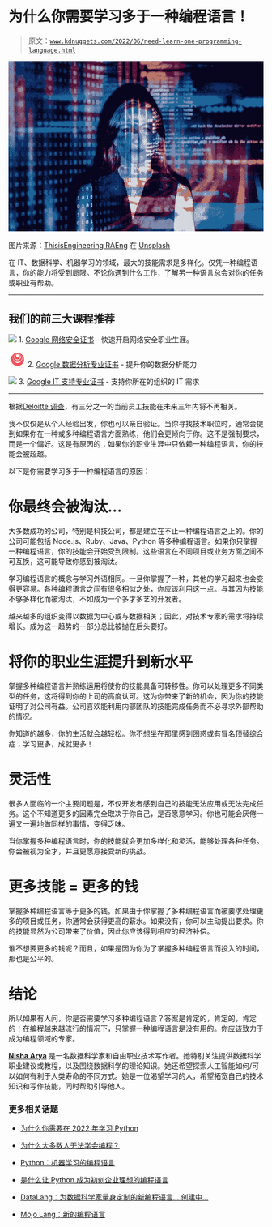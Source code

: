 # 为什么你需要学习多于一种编程语言！

> 原文：[`www.kdnuggets.com/2022/06/need-learn-one-programming-language.html`](https://www.kdnuggets.com/2022/06/need-learn-one-programming-language.html)

![为什么你需要学习多于一种编程语言！](img/e2c89ac9fe62bb80feccf1b2b17509b1.png)

图片来源：[ThisisEngineering RAEng](https://unsplash.com/@thisisengineering?utm_source=unsplash&utm_medium=referral&utm_content=creditCopyText) 在 [Unsplash](https://unsplash.com/s/photos/coding?utm_source=unsplash&utm_medium=referral&utm_content=creditCopyText)

在 IT、数据科学、机器学习的领域，最大的技能需求是多样化。仅凭一种编程语言，你的能力将受到局限。不论你遇到什么工作，了解另一种语言总会对你的任务或职业有帮助。

* * *

## 我们的前三大课程推荐

![](img/0244c01ba9267c002ef39d4907e0b8fb.png) 1\. [Google 网络安全证书](https://www.kdnuggets.com/google-cybersecurity) - 快速开启网络安全职业生涯。

![](img/e225c49c3c91745821c8c0368bf04711.png) 2\. [Google 数据分析专业证书](https://www.kdnuggets.com/google-data-analytics) - 提升你的数据分析能力

![](img/0244c01ba9267c002ef39d4907e0b8fb.png) 3\. [Google IT 支持专业证书](https://www.kdnuggets.com/google-itsupport) - 支持你所在的组织的 IT 需求

* * *

根据[Deloitte 调查](https://www2.deloitte.com/content/dam/Deloitte/se/Documents/technology/DI_2021-Tech-Trends.pdf)，有三分之一的当前员工技能在未来三年内将不再相关。

我不仅仅是从个人经验出发，你也可以亲自验证。当你寻找技术职位时，通常会提到如果你在一种或多种编程语言方面熟练，他们会更倾向于你。这不是强制要求，而是一个偏好。这是有原因的；如果你的职业生涯中只依赖一种编程语言，你的技能会被超越。

以下是你需要学习多于一种编程语言的原因：

# 你最终会被淘汰...

大多数成功的公司，特别是科技公司，都是建立在不止一种编程语言之上的。你的公司可能包括 Node.js、Ruby、Java、Python 等多种编程语言。如果你只掌握一种编程语言，你的技能会开始受到限制。这些语言在不同项目或业务方面之间不可互换，这可能导致你感到被淘汰。

学习编程语言的概念与学习外语相同。一旦你掌握了一种，其他的学习起来也会变得更容易。各种编程语言之间有很多相似之处，你应该利用这一点。与其因为技能不够多样化而被淘汰，不如成为一个多才多艺的开发者。

越来越多的组织变得以数据为中心或与数据相关；因此，对技术专家的需求将持续增长。成为这一趋势的一部分总比被抛在后头要好。

# 将你的职业生涯提升到新水平

掌握多种编程语言并熟练运用将使你的技能具备可转移性。你可以处理更多不同类型的任务，这将得到你的上司的高度认可。这为你带来了新的机会，因为你的技能证明了对公司有益。公司喜欢能利用内部团队的技能完成任务而不必寻求外部帮助的情况。

你知道的越多，你的生活就会越轻松。你不想坐在那里感到困惑或有冒名顶替综合症；学习更多，成就更多！

# 灵活性

很多人面临的一个主要问题是，不仅开发者感到自己的技能无法应用或无法完成任务。这个不知道更多的因素完全取决于你自己，是否愿意学习。你也可能会厌倦一遍又一遍地做同样的事情，变得乏味。

当你掌握多种编程语言时，你的技能就会更加多样化和灵活，能够处理各种任务。你会被视为全才，并且更愿意接受新的挑战。

# 更多技能 = 更多的钱

掌握多种编程语言等于更多的钱。如果由于你掌握了多种编程语言而被要求处理更多的项目或任务，你通常会获得更高的薪水。如果没有，你可以主动提出要求。你的技能显然为公司带来了价值，因此你应该得到相应的经济补偿。

谁不想要更多的钱呢？而且，如果是因为你为了掌握多种编程语言而投入的时间，那也是公平的。

# 结论

所以如果有人问，你是否需要学习多种编程语言？答案是肯定的，肯定的，肯定的！在编程越来越流行的情况下，只掌握一种编程语言是没有用的。你应该致力于成为编程领域的专家。

**[Nisha Arya](https://www.linkedin.com/in/nisha-arya-ahmed/)** 是一名数据科学家和自由职业技术写作者。她特别关注提供数据科学职业建议或教程，以及围绕数据科学的理论知识。她还希望探索人工智能如何/可以如何有利于人类寿命的不同方式。她是一位渴望学习的人，希望拓宽自己的技术知识和写作技能，同时帮助引导他人。

### 更多相关话题

+   [为什么你需要在 2022 年学习 Python](https://www.kdnuggets.com/2022/04/need-learn-python-2022.html)

+   [为什么大多数人无法学会编程？](https://www.kdnuggets.com/2022/03/people-fail-learn-programming.html)

+   [Python：机器学习的编程语言](https://www.kdnuggets.com/2022/06/mlm-python-programming-language-machine-learning.html)

+   [是什么让 Python 成为初创企业理想的编程语言](https://www.kdnuggets.com/2021/12/makes-python-ideal-programming-language-startups.html)

+   [DataLang：为数据科学家量身定制的新编程语言... 创建中…](https://www.kdnuggets.com/2023/04/datalang-new-programming-language-data-scientists-chatgpt.html)

+   [Mojo Lang：新的编程语言](https://www.kdnuggets.com/2023/05/mojo-lang-new-programming-language.html)

